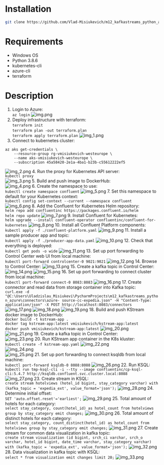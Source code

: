 # Installation
```bash
git clone https://github.com/Vlad-Misiukevich/m12_kafkastreams_python_azure.git
```
# Requirements
* Windows OS
* Python 3.8.6
* kubernetes-cli
* azure-cli
* terraform
# Description
1. Login to Azure:  
`az login`
![img.png](images/img.png)
2. Deploy infrastructure with terraform:  
`terraform init`  
`terraform plan -out terraform.plan`  
`terraform apply terraform.plan`
![img_1.png](images/img_1.png)
3. Connect to kubernetes cluster:  
```
az aks get-credentials \
    --resource-group rg-vmisiukevich-westeurope \
    --name aks-vmisiukevich-westeurope \
    --subscription 45a58420-2e1a-4ba1-b23b-c55612222ef5
```
![img_2.png](images/img_2.png)
4. Run the proxy for Kubernetes API server:  
`kubectl proxy`  
![img_3.png](images/img_3.png)
5. Build and push image to DockerHub:  
![img_4.png](images/img_4.png)
6. Create the namespace to use:  
`kubectl create namespace confluent` 
![img_5.png](images/img_5.png)
7. Set this namespace to default for your Kubernetes context:  
`kubectl config set-context --current --namespace confluent`  
![img_6.png](images/img_6.png)
8. Add the Confluent for Kubernetes Helm repository:  
`helm repo add confluentinc https://packages.confluent.io/helm`  
`helm repo update`
![img_7.png](images/img_7.png)
9. Install Confluent for Kubernetes:  
`helm upgrade --install confluent-operator confluentinc/confluent-for-kubernetes`
![img_8.png](images/img_8.png)
10. Install all Confluent Platform components:  
`kubectl apply -f ./confluent-platform.yaml`
![img_9.png](images/img_9.png)
11. Install a sample producer app and topic:  
`kubectl apply -f ./producer-app-data.yaml`
![img_10.png](images/img_10.png)
12. Check that everything is deployed:  
`kubectl get pods -o wide`
![img_11.png](images/img_11.png)
13. Set up port forwarding to Control Center web UI from local machine:  
`kubectl port-forward controlcenter-0 9021:9021`
![img_12.png](images/img_12.png)
14. Browse to Control Center:
![img_13.png](images/img_13.png)
15. Create a kafka topic in Control Center:
![img_14.png](images/img_14.png)
![img_15.png](images/img_15.png)
16. Set up port forwarding to connect cluster from local machine:  
`kubectl port-forward connect-0 8083:8083`
![img_16.png](images/img_16.png)
17. Create connector and read data from storage container into Kafka topic:  
`curl.exe -d "@C:\Users\Uladzislau_Misiukevi\PycharmProjects\m12_kafkastreams_python_azure\connectors\azure-
source-cc-expedia.json" -H "Content-Type: application/json" -X POST http://localhost:8083/connectors`
![img_17.png](images/img_17.png)
![img_18.png](images/img_18.png)
![img_19.png](images/img_19.png)
18. Build and push KStream docker image to DockerHub:  
`docker build -t kstream-app .`  
`docker tag kstream-app:latest vmisiukevich/kstream-app:latest`  
`docker push vmisiukevich/kstream-app:latest`
![img_20.png](images/img_20.png)  
![img_21.png](images/img_21.png)
19. Create a kafka topic in Control Center:  
![img_23.png](images/img_23.png)
20. Run KStream app container in the K8s kluster:  
`kubectl create -f kstream-app.yaml`
![img_22.png](images/img_22.png)  
![img_24.png](images/img_24.png)  
![img_25.png](images/img_25.png)
21. Set up port forwarding to connect ksqldb from local machine:  
`kubectl port-forward ksqldb-0 8088:8088`
![img_26.png](images/img_26.png)
22. Run KSQL:  
`kubectl run tmp-ksql-cli -i --tty --image confluentinc/cp-ksql-cli:5.4.7 http://ksqldb.confluent.svc.cluster.local:8088`  
![img_27.png](images/img_27.png)
23. Create stream in KSQL:  
`create stream hotelviews (hotel_id bigint, stay_category varchar) with (kafka_topic = 'expedia_ext', value_format='json');`
![img_28.png](images/img_28.png)
24. Determine initial offset:  
`SET 'auto.offset.reset'='earliest';`
![img_29.png](images/img_29.png)
25. Total amount of hotels for each category:  
`select stay_category, count(hotel_id) as hotel_count from hotelviews group by stay_category emit changes;`
![img_30.png](images/img_30.png)
26. Total amount of distinct hotels for each category:  
`select stay_category, count_distinct(hotel_id) as hotel_count from hotelviews group by stay_category emit changes;`
![img_31.png](images/img_31.png)
27. Create stream for common data visualization in kafka topic:  
`create stream visualization (id bigint, srch_ci varchar, srch_o varchar, hotel_id bigint, date_time varchar, stay_category varchar) with (kafka_topic = 'expedia_ext', value_format='json');`
![img_32.png](images/img_32.png)
28. Data visualization in kafka topic with KSQL:  
`select * from visualization emit changes limit 20;`
![img_33.png](images/img_33.png)